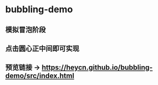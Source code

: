 # bubbling-demo

## 模拟冒泡阶段

## 点击圆心正中间即可实现

## 预览链接 → https://heycn.github.io/bubbling-demo/src/index.html

